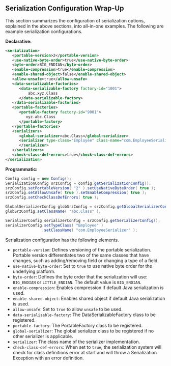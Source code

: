 
## Serialization Configuration Wrap-Up

This section summarizes the configuration of serialization options, explained in the above sections, into all-in-one examples. The following are example serialization configurations.

**Declarative:**

```xml
<serialization>
   <portable-version>2</portable-version>
   <use-native-byte-order>true</use-native-byte-order>
   <byte-order>BIG_ENDIAN</byte-order>
   <enable-compression>true</enable-compression>
   <enable-shared-object>false</enable-shared-object>
   <allow-unsafe>true</allow-unsafe>
   <data-serializable-factories>
      <data-serializable-factory factory-id="1001">
          abc.xyz.Class
      </data-serializable-factory>
   </data-serializable-factories>
   <portable-factories>
      <portable-factory factory-id="9001">
         xyz.abc.Class
      </portable-factory>
   </portable-factories>
   <serializers>
      <global-serializer>abc.Class</global-serializer>
      <serializer type-class="Employee" class-name="com.EmployeeSerializer">
      </serializer>
   </serializers>
   <check-class-def-errors>true</check-class-def-errors>
</serialization>
```

**Programmatic:**

```java
Config config = new Config();
SerializationConfig srzConfig = config.getSerializationConfig();
srzConfig.setPortableVersion( "2" ).setUseNativeByteOrder( true );
srzConfig.setAllowUnsafe( true ).setEnableCompression( true );
srzConfig.setCheckClassDefErrors( true );

GlobalSerializerConfig globSrzConfig = srzConfig.getGlobalSerializerConfig();
globSrzConfig.setClassName( "abc.Class" );

SerializerConfig serializerConfig = srzConfig.getSerializerConfig();
serializerConfig.setTypeClass( "Employee" )
                .setClassName( "com.EmployeeSerializer" );
```

Serialization configuration has the following elements.

- `portable-version`: Defines versioning of the portable serialization. Portable version differentiates two of the same classes that have changes, such as adding/removing field or changing a type of a field.
- `use-native-byte-order`: Set to `true` to use native byte order for the underlying platform. 
- `byte-order`: Defines the byte order that the serialization will use: `BIG_ENDIAN` or `LITTLE_ENDIAN`. The default value is `BIG_ENDIAN`.
- `enable-compression`: Enables compression if default Java serialization is used. 
- `enable-shared-object`: Enables shared object if default Java serialization is used. 
- `allow-unsafe`: Set to `true` to allow `unsafe` to be used. 
- `data-serializable-factory`: The DataSerializableFactory class to be registered.
- `portable-factory`: The PortableFactory class to be registered.
- `global-serializer`: The global serializer class to be registered if no other serializer is applicable.
- `serializer`: The class name of the serializer implementation.
- `check-class-def-errors`: When set to `true`, the serialization system will check for class definitions error at start and will throw a Serialization Exception with an error definition.



